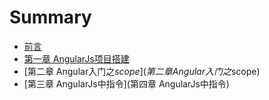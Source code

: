 # Summary

* [前言](README.md)
* [第一章 AngularJs项目搭建](chapter1.md)
* [第二章 Angular入门之$scope](第二章 Angular入门之$scope)
* [第三章 AngularJs中指令](第四章 AngularJs中指令)

